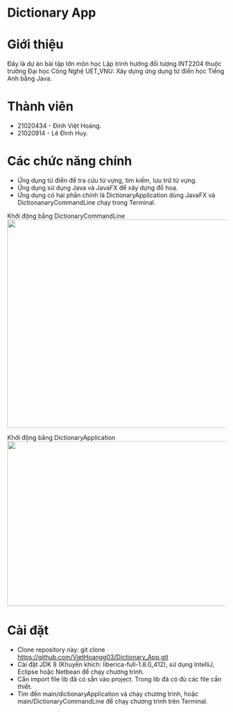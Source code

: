 # Dictionary App

# Giới thiệu <a name="introduction"></a>
Đây là dự án bài tập lớn môn học Lập trình hướng đối tượng INT2204 thuộc trường Đại học Công Nghệ UET_VNU: Xây dựng ứng dụng từ điển học Tiếng Anh bằng Java.

# Thành viên <a name="member"></a>
* 21020434 - Đinh Việt Hoàng.
* 21020914 - Lê Đình Huy.

# Các chức năng chính <a name="function"></a>
* Ứng dụng từ điển để tra cứu từ vựng, tìm kiếm, lưu trữ từ vựng.
* Ứng dụng sử dụng Java và JavaFX để xây dựng đồ hoạ.
* Ứng dụng có hai phần chính là DictionaryApplication dùng JavaFX và DictionanaryCommandLine chạy trong Terminal.

<p> Khởi động bằng DictionaryCommandLine
  <img width="640" height="480" src="https://i.imgur.com/paLNfBJ.png" alt="">
</p>

<p> Khởi động bằng DictionaryApplication
  <img width="600" height="380" src="https://i.imgur.com/1q0uSq1.png" alt="">
</p>

# Cài đặt <a name="installation"></a>
* Clone repository này: git clone https://github.com/VietHoangg03/Dictionary_App.git
* Cài đặt JDK 8 (Khuyến khích: liberica-full-1.8.0_412), sử dụng IntelliJ, Eclipse hoặc Netbean để chạy chương trình.
* Cần import file lib đã có sẵn vào project. Trong lib đã có đủ các file cần thiết.
* Tìm đến main/dictionaryApplication và chạy chương trình, hoặc main/DictionaryCommandLine để chạy chương trình trên Terminal.
